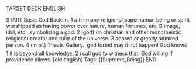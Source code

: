 TARGET DECK
ENGLISH

START
Basic
God
Back: n. 1 a (in many religions) superhuman being or spirit worshipped as having power over nature, human fortunes, etc. B image, idol, etc., symbolizing a god. 2 (god) (in christian and other monotheistic religions) creator and ruler of the universe. 3 adored or greatly admired person. 4 (in pl.) Theatr. Gallery.  god forbid may it not happen! God knows 1 it is beyond all knowledge. 2 i call god to witness that. God willing if providence allows. [old english]
Tags: [[Supreme_Being]]
END
